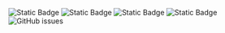 ![Static Badge](https://img.shields.io/badge/blacklists-60-000000) ![Static Badge](https://img.shields.io/badge/blacklisted-2778610-cc0000) ![Static Badge](https://img.shields.io/badge/whitelisted-2242-00CC00) ![Static Badge](https://img.shields.io/badge/streaming_blacklist-28106-000000) ![GitHub issues](https://img.shields.io/github/issues/fabriziosalmi/blacklists)
